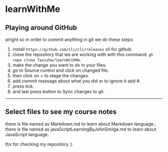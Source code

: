 # learnWithMe

## Playing around GitHub

alright so in order to commit anything in git we do these steps:

1. install `https://github.com/cli/cli/releases` cli for github.
2. clone the repository that we are working with with this command: `gh repo clone Tavizhe/learnWithMe`.
3. make the change you want to do in your files.
4. go to Source control and click on changed file.
5. then click on + to stage the changes.
6. add commit massage about what you did or to ignore it add #.
7. press tick.
8. and last press button to Sync changes to git.

---

## Select files to see my course notes

there is file named as Markdown.md to learn about Markdown language..
there is file named as javaScriptLearningByJohnSmilga.md to learn about JavaScript language..

thx for checking my repository :)

